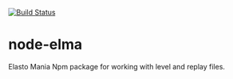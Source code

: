 [![Build Status](https://travis-ci.org/hexjelly/node-elma.svg?branch=master)](https://travis-ci.org/hexjelly/node-elma)

# node-elma
Elasto Mania Npm package for working with level and replay files.
